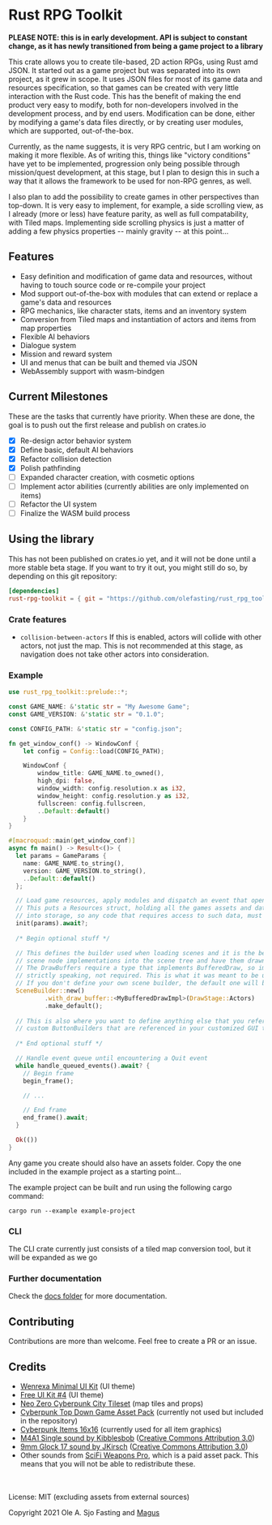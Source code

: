# Rust RPG Toolkit

**PLEASE NOTE: this is in early development. API is subject to constant change, as it has newly transitioned
from being a game project to a library**

This crate allows you to create tile-based, 2D action RPGs, using Rust amd JSON. It started out as a game project but was
separated into its own project, as it grew in scope. It uses JSON files for most of its game data and resources specification,
so that games can be created with very little interaction with the Rust code. This has the benefit of making the end product
very easy to modify, both for non-developers involved in the development process, and by end users. Modification can be done,
either by modifying a game's data files directly, or by creating user modules, which are supported, out-of-the-box.

Currently, as the name suggests, it is very RPG centric, but I am working on making it more flexible. As of writing this,
things like "victory conditions" have yet to be implemented, progression only being possible through mission/quest development,
at this stage, but I plan to design this in such a way that it allows the framework to be used for non-RPG genres, as well.

I also plan to add the possibility to create games in other perspectives than top-down. It is very easy to implement, for example,
a side scrolling view, as I already (more or less) have feature parity, as well as full compatability, with Tiled maps. Implementing
side scrolling physics is just a matter of adding a few physics properties -- mainly gravity -- at this point...

## Features

- Easy definition and modification of game data and resources, without having to touch source code or re-compile your project
- Mod support out-of-the-box with modules that can extend or replace a game's data and resources
- RPG mechanics, like character stats, items and an inventory system
- Conversion from Tiled maps and instantiation of actors and items from map properties
- Flexible AI behaviors
- Dialogue system
- Mission and reward system
- UI and menus that can be built and themed via JSON
- WebAssembly support with wasm-bindgen

## Current Milestones

These are the tasks that currently have priority. When these are done, the goal is to push out the first
release and publish on crates.io

- [x] Re-design actor behavior system
- [x] Define basic, default AI behaviors
- [X] Refactor collision detection
- [x] Polish pathfinding
- [ ] Expanded character creation, with cosmetic options
- [ ] Implement actor abilities (currently abilities are only implemented on items)
- [ ] Refactor the UI system
- [ ] Finalize the WASM build process

## Using the library

This has not been published on crates.io yet, and it will not be done until a more stable beta stage.
If you want to try it out, you might still do so, by depending on this git repository:

```toml
[dependencies]
rust-rpg-toolkit = { git = "https://github.com/olefasting/rust_rpg_toolkit.git" }
```

### Crate features

- `collision-between-actors` If this is enabled, actors will collide with other actors, not just the map.
  This is not recommended at this stage, as navigation does not take other actors into consideration.

### Example

```rust
use rust_rpg_toolkit::prelude::*;

const GAME_NAME: &'static str = "My Awesome Game";
const GAME_VERSION: &'static str = "0.1.0";

const CONFIG_PATH: &'static str = "config.json";

fn get_window_conf() -> WindowConf {
    let config = Config::load(CONFIG_PATH);

    WindowConf {
        window_title: GAME_NAME.to_owned(),
        high_dpi: false,
        window_width: config.resolution.x as i32,
        window_height: config.resolution.y as i32,
        fullscreen: config.fullscreen,
        ..Default::default()
    }
}

#[macroquad::main(get_window_conf)]
async fn main() -> Result<()> {
  let params = GameParams {
    name: GAME_NAME.to_string(),
    version: GAME_VERSION.to_string(),
    ..Default::default()
  };

  // Load game resources, apply modules and dispatch an event that opens the main menu when the game loop starts.
  // This puts a Resources struct, holding all the games assets and data files, including everything from modules,
  // into storage, so any code that requires access to such data, must be called after this.
  init(params).await?;
  
  /* Begin optional stuff */

  // This defines the builder used when loading scenes and it is the best way to inject your own Macroquad
  // scene node implementations into the scene tree and have them drawn when you want them to.
  // The DrawBuffers require a type that implements BufferedDraw, so implementation of Macroquad's Node trait is,
  // strictly speaking, not required. This is what it was meant to be used for, however.
  // If you don't define your own scene builder, the default one will be used. 
  SceneBuilder::new()
          .with_draw_buffer::<MyBufferedDrawImpl>(DrawStage::Actors)
          .make_default();
  
  // This is also where you want to define anything else that you reference in your game data, like custom ActorBehaviors,
  // custom ButtonBuilders that are referenced in your customized GUI theme(s), etc. 
  
  /* End optional stuff */

  // Handle event queue until encountering a Quit event
  while handle_queued_events().await? {
    // Begin frame
    begin_frame();

    // ...

    // End frame
    end_frame().await;
  }

  Ok(())
}

```

Any game you create should also have an assets folder. Copy the one included in the example project as a starting point...

The example project can be built and run using the following cargo command:

`cargo run --example example-project`

### CLI

The CLI crate currently just consists of a tiled map conversion tool, but it will be expanded as we go

### Further documentation

Check the [docs folder](https://github.com/olefasting/rust_rpg_toolkit/tree/master/docs) for more documentation.

## Contributing

Contributions are more than welcome. Feel free to create a PR or an issue.

## Credits

- [Wenrexa Minimal UI Kit](https://wenrexa.itch.io/kit-nesia2) (UI theme)
- [Free UI Kit #4](https://wenrexa.itch.io/ui-different02) (UI theme)
- [Neo Zero Cyberpunk City Tileset](https://yunusyanin.itch.io/neo-zero-cyberpunk-city-tileset) (map tiles and props)
- [Cyberpunk Top Down Game Asset Pack](https://rafazcruz.itch.io/cyberpunk-top-down-game-asset-pack) (currently not used but included in the repository)
- [Cyberpunk Items 16x16](https://jeresikstus.itch.io/cyberpunk-items-16x16) (currently used for all item graphics)
- [M4A1 Single sound by Kibblesbob](https://soundbible.com/1804-M4A1-Single.html) ([Creative Commons Attribution 3.0](https://creativecommons.org/licenses/by/3.0/))
- [9mm Glock 17 sound by JKirsch](https://soundbible.com/1382-9mm-Glock-17.html) ([Creative Commons Attribution 3.0](https://creativecommons.org/licenses/by/3.0/))
- Other sounds from [SciFi Weapons Pro](https://sidearm-studios.itch.io/sci-fi-weapon-sounds-pro), which is a paid asset pack. This means that you will not be able to redistribute these.

\
\
License: MIT (excluding assets from external sources)

Copyright 2021 Ole A. Sjo Fasting and [Magus](http://magus.no)
